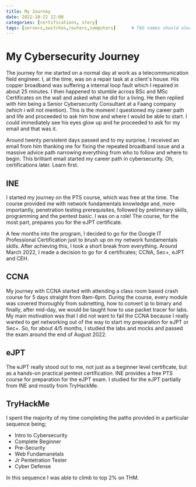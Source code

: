 ```yaml
---
title: My Journey
date: 2022-10-22 12:00
categories: [certifications, story]
tags: [servers,switches,routers,computers]      # TAG names should always be lowercase
---
```


# My Cybersecurity Journey


The journey for me started on a normal day at work as a telecommunication field engineer. I, at the time, was on a repair task at a client's house. His copper broadband was suffering a internal loop fault which I repaired in about 25 minutes. I then happened to stumble across BSc and MSc Certificates on the wall and asked what he did for a living. He then replied with him being a Senior Cybersecurity Consultant at a Faang company (which i will not mention). This is the moment I questioned my career path and life and proceeded to ask him how and where I would be able to start. I could immediately see his eyes glow up and he proceeded to ask for my email and that was it.

Around twenty persistent days passed and to my surprise, I received an email from him thanking me for fixing the repeated broadband issue and a massive advice path narrowing everything from who to follow and where to begin. This brilliant email started my career path in cybersecurity. Oh, certifications later. Learn first.

## INE

I started my journey on the PTS course, which was free at the time. The course provided me with network fundamentals knowledge and, more importantly, penetration testing prerequisites, followed by preliminary skills, programming and the pentest basic. I was on a role! The course, for the most part, prepares you for the eJPT certificate.

A few months into the program, I decided to go for the Google IT Professional Certification just to brush up on my network fundamentals skills. After achieving this, I took a short break from everything. Around March 2022, I made a decision to go for 4 certificates; CCNA, Sec+, eJPT and CEH. 

## CCNA

My journey with CCNA started with attending a class room based crash course for 5 days straight from 9am-6pm. During the course, every module was covered thoroughly from subnetting, how to convert ip to binary and finally, after mid-day, we would be taught how to use packet tracer for labs. My main motivation was that I did not want to fail the CCNA because I really wanted to get networking out of the way to start my preparation for eJPT or Sec+. So, for about 4/5 months, I studied the labs and mocks and passed the exam around the end of August 2022.

## eJPT

The eJPT really stood out to me, not just as a beginner level certificate, but as a hands-on practical pentest certification. INE provides a free PTS course for preparation for the eJPT exam. I studied for the eJPT partially from INE and mostly from TryHackMe.

## TryHackMe

I spent the majority of my time completing the paths provided in a particular sequence being;

* Intro to Cybersecurity
* Complete Beginner
* Pre-Security
* Web Fundamanetals
* Jr Pentetration Tester
* Cyber Defense 

In this sequence I was able to climb to top 2% on THM.

